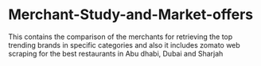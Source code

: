 # Merchant-Study-and-Market-offers
 This contains the comparison of the merchants for retrieving the top trending brands in  specific categories and also it includes zomato web scraping for the best restaurants in Abu dhabi, Dubai and Sharjah
